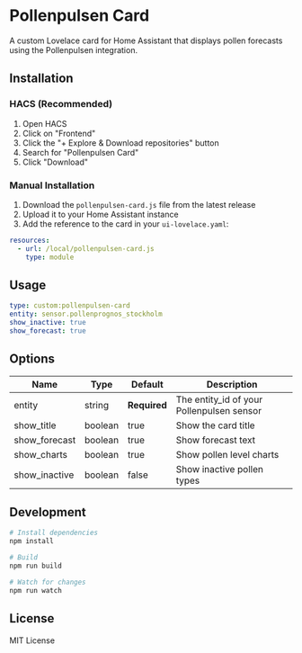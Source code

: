 # Pollenpulsen Card

A custom Lovelace card for Home Assistant that displays pollen forecasts using the Pollenpulsen integration.

## Installation

### HACS (Recommended)
1. Open HACS
2. Click on "Frontend"
3. Click the "+ Explore & Download repositories" button
4. Search for "Pollenpulsen Card"
5. Click "Download"

### Manual Installation
1. Download the `pollenpulsen-card.js` file from the latest release
2. Upload it to your Home Assistant instance
3. Add the reference to the card in your `ui-lovelace.yaml`:

```yaml
resources:
  - url: /local/pollenpulsen-card.js
    type: module
```

## Usage

```yaml
type: custom:pollenpulsen-card
entity: sensor.pollenprognos_stockholm
show_inactive: true
show_forecast: true
```

## Options

| Name | Type | Default | Description |
| ---- | ---- | ------- | ----------- |
| entity | string | **Required** | The entity_id of your Pollenpulsen sensor |
| show_title | boolean | true | Show the card title |
| show_forecast | boolean | true | Show forecast text |
| show_charts | boolean | true | Show pollen level charts |
| show_inactive | boolean | false | Show inactive pollen types |

## Development

```bash
# Install dependencies
npm install

# Build
npm run build

# Watch for changes
npm run watch
```

## License

MIT License
